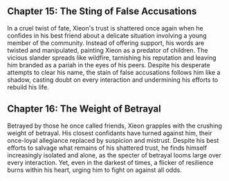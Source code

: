 ## Chapter 15: The Sting of False Accusations

In a cruel twist of fate, Xieon's trust is shattered once again when he confides in his best friend about a delicate situation involving a young member of the community. Instead of offering support, his words are twisted and manipulated, painting Xieon as a predator of children. The vicious slander spreads like wildfire, tarnishing his reputation and leaving him branded as a pariah in the eyes of his peers. Despite his desperate attempts to clear his name, the stain of false accusations follows him like a shadow, casting doubt on every interaction and undermining his efforts to rebuild his life.

## Chapter 16: The Weight of Betrayal

Betrayed by those he once called friends, Xieon grapples with the crushing weight of betrayal. His closest confidants have turned against him, their once-loyal allegiance replaced by suspicion and mistrust. Despite his best efforts to salvage what remains of his shattered trust, he finds himself increasingly isolated and alone, as the specter of betrayal looms large over every interaction. Yet, even in the darkest of times, a flicker of resilience burns within his heart, urging him to fight on against all odds.